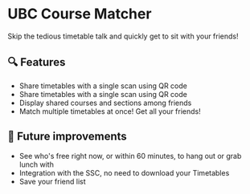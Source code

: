# UBC Course Matcher
Skip the tedious timetable talk and quickly get to sit with your friends!
## 🔍 Features
* Share timetables with a single scan using QR code
* Share timetables with a single scan using QR code
* Display shared courses and sections among friends
* Match multiple timetables at once! Get all your friends!
## 🔭 Future improvements
* See who's free right now, or within 60 minutes, to hang out or grab lunch with
* Integration with the SSC, no need to download your Timetables
* Save your friend list